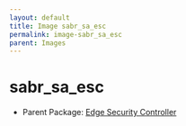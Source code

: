 ```yaml
---
layout: default
title: Image sabr_sa_esc
permalink: image-sabr_sa_esc
parent: Images
---
```

# sabr_sa_esc

* Parent Package: [Edge Security Controller](package--sabr-sa-esc)


